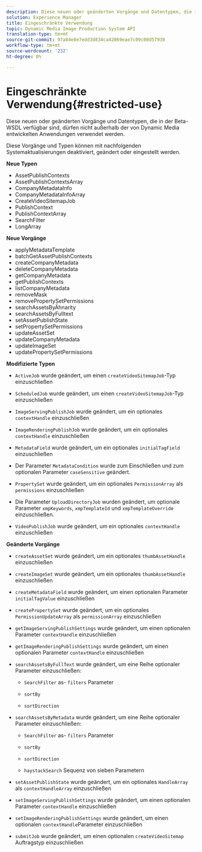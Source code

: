 ```yaml
---
description: Diese neuen oder geänderten Vorgänge und Datentypen, die in der Beta-WSDL verfügbar sind, dürfen nicht außerhalb der von Dynamic Media entwickelten Anwendungen verwendet werden.
solution: Experience Manager
title: Eingeschränkte Verwendung
topic: Dynamic Media Image Production System API
translation-type: tm+mt
source-git-commit: 97a84e8e7edd3d834ca42069eae7c09c00d57938
workflow-type: tm+mt
source-wordcount: '232'
ht-degree: 0%

---
```



# Eingeschränkte Verwendung{#restricted-use}

Diese neuen oder geänderten Vorgänge und Datentypen, die in der Beta-WSDL verfügbar sind, dürfen nicht außerhalb der von Dynamic Media entwickelten Anwendungen verwendet werden.

Diese Vorgänge und Typen können mit nachfolgenden Systemaktualisierungen deaktiviert, geändert oder eingestellt werden.

**Neue Typen**

* AssetPublishContexts
* AssetPublishContextsArray
* CompanyMetadataInfo
* CompanyMetadataInfoArray
* CreateVideoSitemapJob
* PublishContext
* PublishContextArray
* SearchFilter
* LongArray

**Neue Vorgänge**

* applyMetadataTemplate
* batchGetAssetPublishContexts
* createCompanyMetadata
* deleteCompanyMetadata
* getCompanyMetadata
* getPublishContexts
* listCompanyMetadata
* removeMask
* removePropertySetPermissions
* searchAssetsByÄhnarity
* searchAssetsByFulltext
* setAssetPublishState
* setPropertySetPermissions
* updateAssetSet
* updateCompanyMetadata
* updateImageSet
* updatePropertySetPermissions

**Modifizierte Typen**

* `ActiveJob` wurde geändert, um einen `createVideoSitemapJob`-Typ einzuschließen

* `ScheduledJob` wurde geändert, um einen `createVideoSitemapJob`-Typ einzuschließen

* `ImageServingPublishJob` wurde geändert, um ein optionales `contextHandle` einzuschließen

* `ImageRenderingPublishJob` wurde geändert, um ein optionales `contextHandle` einzuschließen

* `MetadataField` wurde geändert, um ein optionales `initialTagField` einzuschließen

* Der Parameter `MetadataCondition` wurde zum Einschließen und zum optionalen Parameter `caseSensitive` geändert.

* `PropertySet` wurde geändert, um ein optionales `PermissionArray` als `permissions` einzuschließen

* Die Parameter `UploadDirectoryJob` wurden geändert, um optionale Parameter `xmpKeywords`, `xmpTemplateId` und `xmpTemplateOverride` einzuschließen.

* `VideoPublishJob` wurde geändert, um ein optionales `contextHandle` einzuschließen

**Geänderte Vorgänge**

* `createAssetSet` wurde geändert, um ein optionales `thumbAssetHandle` einzuschließen

* `createImageSet` wurde geändert, um ein optionales `thumbAssetHandle` einzuschließen

* `createMetadataField` wurde geändert, um einen optionalen Parameter `initialTagValue` einzuschließen

* `createPropertySet` wurde geändert, um ein optionales `PermissionUpdateArray` als `permissionArray` einzuschließen

* `getImageServingPublishSettings` wurde geändert, um einen optionalen Parameter `contextHandle` einzuschließen

* `getImageRenderingPublishSettings` wurde geändert, um einen optionalen Parameter `contextHandle` einzuschließen

* `searchAssetsByFullText` wurde geändert, um eine Reihe optionaler Parameter einzuschließen:

   * `SearchFilter` as- `filters` Parameter

   * `sortBy`
   * `sortDirection`

* `searchAssetsByMetadata` wurde geändert, um eine Reihe optionaler Parameter einzuschließen:

   * `SearchFilter` as- `filters` Parameter

   * `sortBy`
   * `sortDirection`
   * `haystackSearch` Sequenz von sieben Parametern

* `setAssetPublishState` wurde geändert, um ein optionales `HandleArray` als `contextHandleArray` einzuschließen

* `setImageServingPublishSettings` wurde geändert, um einen optionalen Parameter `contextHandle` einzuschließen

* `setImageRenderingPublishSettings` wurde geändert, um einen optionalen `contextHandle`Parameter einzuschließen

* `submitJob` wurde geändert, um einen optionalen `createVideoSitemap` Auftragstyp einzuschließen

